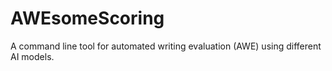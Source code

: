 # AWEsomeScoring
A command line tool for automated writing evaluation (AWE) using different AI models.
